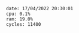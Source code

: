 

                date: 17/04/2022 20:30:01
                cpu: 0.1%
                ram: 19.0%
                cycles: 11400

                         